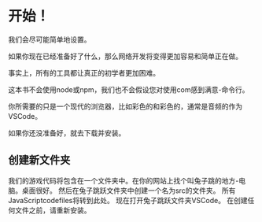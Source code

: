 # 开始！

我们会尽可能简单地设置。

如果你现在已经准备好了什么，那么网络开发将变得更加容易和简单正在做。

事实上，所有的工具都让真正的初学者更加困难。

这本书不会使用node或npm，我们也不会假设您对使用com感到满意-命令行。

你所需要的只是一个现代的浏览器，比如彩色的和彩色的，通常是音频的作为VSCode。

如果你还没准备好，就去下载并安装。

## 创建新文件夹

我们的游戏代码将包含在一个文件夹中。在你的网站上找个叫兔子跳的地方-电脑。桌面很好。
然后在兔子跳跃文件夹中创建一个名为src的文件夹。
所有JavaScriptcodefiles将转到此处。
现在打开兔子跳跃文件夹VSCode。
在创建任何文件之前，请重新安装。